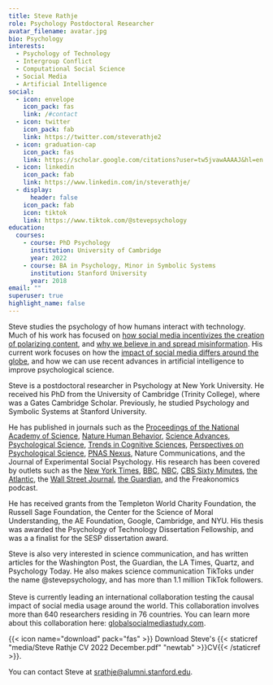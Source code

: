 ```yaml
---
title: Steve Rathje
role: Psychology Postdoctoral Researcher
avatar_filename: avatar.jpg
bio: Psychology
interests:
  - Psychology of Technology
  - Intergroup Conflict
  - Computational Social Science
  - Social Media
  - Artificial Intelligence
social:
  - icon: envelope
    icon_pack: fas
    link: /#contact
  - icon: twitter
    icon_pack: fab
    link: https://twitter.com/steverathje2
  - icon: graduation-cap
    icon_pack: fas
    link: https://scholar.google.com/citations?user=tw5jvawAAAAJ&hl=en
  - icon: linkedin
    icon_pack: fab
    link: https://www.linkedin.com/in/steverathje/
  - display:
      header: false
    icon_pack: fab
    icon: tiktok
    link: https://www.tiktok.com/@stevepsychology
education:
  courses:
    - course: PhD Psychology
      institution: University of Cambridge
      year: 2022
    - course: BA in Psychology, Minor in Symbolic Systems
      institution: Stanford University
      year: 2018
email: ""
superuser: true
highlight_name: false
---
```

Steve studies the psychology of how humans interact with technology. Much of his work has focused on [how social media incentivizes the creation of polarizing content](https://www.pnas.org/doi/10.1073/pnas.2024292118), and [why we believe in and spread misinformation](https://www.nature.com/articles/s41562-023-01540-w). His current work focuses on how the [impact of social media differs around the globe](https://globalsocialmediastudy.com/), and how we can use recent advances in artificial intelligence to improve psychological science. 

Steve is a postdoctoral researcher in Psychology at New York University.  He received his PhD from the University of Cambridge (Trinity College), where was a Gates Cambridge Scholar. Previously, he studied Psychology and Symbolic Systems at Stanford University. 

He has published in journals such as the [Proceedings of the National Academy of Science](https://www.pnas.org/doi/10.1073/pnas.2024292118), [Nature Human Behavior](https://www.nature.com/articles/s41562-023-01540-w), [Science Advances](https://www.science.org/doi/10.1126/sciadv.abo6254), [Psychological Science](https://sage.figshare.com/articles/journal_contribution/Pennycook_Supplemental_Material_rev_Supplemental_material_for_Fighting_COVID-19_Misinformation_on_Social_Media_Experimental_Evidence_for_a_Scalable_Accuracy-Nudge_Intervention/12594110/2), [Trends in Cognitive Sciences](https://www.sciencedirect.com/science/article/abs/pii/S1364661321001960), [Perspectives on Psychological Science](https://psyarxiv.com/gmun4/), [PNAS Nexus](https://academic.oup.com/pnasnexus/article/1/4/pgac207/6726650), Nature Communications, and the Journal of Experimental Social Psychology. His research has been covered by outlets such as the [New York Times](https://www.nytimes.com/2022/10/06/opinion/elon-musk-twitter.html), [BBC](https://www.bbc.com/news/technology-57558028), [NBC](https://www.nbcnews.com/tech/tech-news/go-viral-social-media-attack-political-opponent-study-says-rcna1277), [CBS Sixty Minutes](https://www.youtube.com/watch?v=WLfr7sU5W2E), [the Atlantic](https://www.theatlantic.com/magazine/archive/2022/05/social-media-democracy-trust-babel/629369/), the [Wall Street Journal](https://www.wsj.com/articles/reason-why-you-should-attend-live-theater-11636403394), [the Guardian](https://www.theguardian.com/education/2021/jun/30/critical-race-theory-rightwing-social-media-viral-video), and the Freakonomics podcast. 

He has received grants from the Templeton World Charity Foundation, the Russell Sage Foundation, the Center for the Science of Moral Understanding, the AE Foundation, Google, Cambridge, and NYU. His thesis was awarded the Psychology of Technology Dissertation Fellowship, and was a a finalist for the SESP dissertation award. 

Steve is also very interested in science communication, and has written articles for the Washington Post, the Guardian, the LA Times, Quartz, and Psychology Today. He also makes science communication TikToks under the name @stevepsychology, and has more than 1.1 million TikTok followers. \
\
S﻿teve is currently leading an international collaboration testing the causal impact of social media usage around the world. This collaboration involves more than 640 researchers residing in 76 countries. You can learn more about this collaboration here: [globalsocialmediastudy.com](https://globalsocialmediastudy.com/). 

{{< icon name="download" pack="fas" >}} Download Steve's {{< staticref "media/Steve Rathje CV 2022 December.pdf" "newtab" >}}CV{{< /staticref >}}.

You can contact Steve at srathje@alumni.stanford.edu.